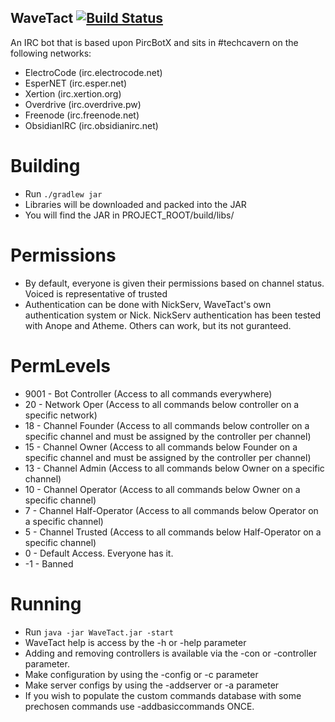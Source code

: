 WaveTact [![Build Status](https://travis-ci.org/TechCavern/WaveTact.svg?branch=master)](https://travis-ci.org/TechCavern/WaveTact)
--------
An IRC bot that is based upon PircBotX and sits in #techcavern on the following networks:
- ElectroCode (irc.electrocode.net)
- EsperNET (irc.esper.net)
- Xertion (irc.xertion.org)
- Overdrive (irc.overdrive.pw)
- Freenode (irc.freenode.net)
- ObsidianIRC (irc.obsidianirc.net)

Building
========
- Run `./gradlew jar`
- Libraries will be downloaded and packed into the JAR
- You will find the JAR in PROJECT_ROOT/build/libs/

Permissions
===========
- By default, everyone is given their permissions based on channel status. Voiced is representative of trusted
- Authentication can be done with NickServ, WaveTact's own authentication system or Nick. NickServ authentication has been tested with Anope and Atheme. Others can work, but its not guranteed.

PermLevels
==========
- 9001 - Bot Controller (Access to all commands everywhere)
- 20 - Network Oper (Access to all commands below controller on a specific network)
- 18 - Channel Founder (Access to all commands below controller on a specific channel and must be assigned by the controller per channel)
- 15 - Channel Owner (Access to all commands below Founder on a specific channel and must be assigned by the controller per channel)
- 13 - Channel Admin (Access to all commands below Owner on a specific channel)
- 10 - Channel Operator (Access to all commands below Owner on a specific channel)
- 7 - Channel Half-Operator (Access to all commands below Operator on a specific channel)
- 5 - Channel Trusted (Access to all commands below Half-Operator on a specific channel)
- 0 - Default Access. Everyone has it.
- -1 - Banned

Running
=======
- Run `java -jar WaveTact.jar -start`
- WaveTact help is access by the -h or -help parameter
- Adding and removing controllers is available via the -con or -controller parameter.
- Make configuration by using the -config or -c parameter
- Make server configs by using the -addserver or -a parameter
- If you wish to populate the custom commands database with some prechosen commands use -addbasiccommands ONCE.

